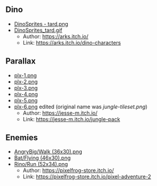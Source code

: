 
## Dino

- [DinoSprites - tard.png](DinoSprites%20-%20tard.png)
- [DinoSprites_tard.gif](DinoSprites_tard.gif)
  - Author: <https://arks.itch.io/>
  - Link: <https://arks.itch.io/dino-characters>

## Parallax

- [plx-1.png](parallax/plx-1.png)
- [plx-2.png](parallax/plx-2.png)
- [plx-3.png](parallax/plx-3.png)
- [plx-4.png](parallax/plx-4.png)
- [plx-5.png](parallax/plx-5.png)
- [plx-6.png](parallax/plx-6.png) edited (original name was *jungle-tileset.png*)
  - Author: <https://jesse-m.itch.io/>
  - Link: <https://jesse-m.itch.io/jungle-pack>

## Enemies

- [AngryBig/Walk (36x30).png](AngryPig/Walk%20(36x30).png)
- [Bat/Flying (46x30).png](Bat/Flying%20(46x30).png)
- [Rino/Run (52x34).png](Rino/Run%20(52x34).png)
  - Author: <https://pixelfrog-store.itch.io/>
  - Link: <https://pixelfrog-store.itch.io/pixel-adventure-2>
